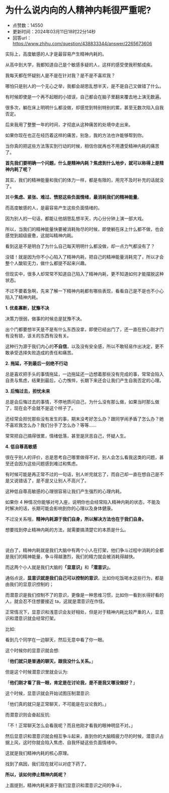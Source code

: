 # 为什么说内向的人精神内耗很严重呢?
- 点赞数：14550
- 更新时间：2024年03月11日18时22分14秒
- 回答url：https://www.zhihu.com/question/438833344/answer/2265673606
<body>
 <p>实际上<span><span>，</span></span>高度敏感的人才是最容易产生精神内耗的<span><span>。</span></span></p>
 <p>从高中到大学<span><span>，</span></span>我都知道自己是个敏感多疑的人<span><span>，</span></span>这样的感受使我积郁成疾<span><span>。</span></span></p>
 <p>我每天都在怀疑别人是不是在针对我<span><span>？</span></span>是不是不喜欢我<span><span>？</span></span></p>
 <p>哪怕只是别人的一个无心之举<span><span>，</span></span>我都会胡思乱想半天<span><span>，</span></span>是不是自己又做错了什么<span><span>。</span></span></p>
 <p>有时候即使是一个再不起眼的小错误<span><span>，</span></span>自己都会在脑子里翻来覆去地上演无数遍<span><span>。</span></span></p>
 <p>很多次<span><span>，</span></span>躺在床上明明什么都没做<span><span>，</span></span>却感觉到特别特别的累<span><span>，</span></span>甚至无数次陷入自我否定<span><span>。</span></span></p>
 <p>后来我用了整整一年的时间<span><span>，</span></span>才彻底从这种痛苦的处境中走出来<span><span>。</span></span></p>
 <p>如果你现在也正在经历着这样的痛苦<span><span>，</span></span>别急<span><span>，</span></span>我的方法也许能够帮到你<span><span>。</span></span></p>
 <p>当你真的把这些方法落实到行动的时候<span><span>，</span></span>相信你就再也不用遭受精神内耗的痛苦了<span><span>。</span></span></p>
 <p><strong>首先我们要明确一个问题<span><span>，</span></span>什么是精神内耗<span><span>？</span></span>焦虑到什么地步<span><span>，</span></span>就可以称得上是精神内耗了呢<span><span>？</span></span></strong></p>
 <p>其实<span><span>，</span></span>我们的精神能量和我们的体力一样<span><span>，</span></span>都是有限的<span><span>，</span></span>用完不及时补充的话就没了<span><span>。</span></span></p>
 <p>其中<strong>焦虑<span><span>、</span></span>紧张<span><span>、</span></span>难过<span><span>、</span></span>愤怒这些负面情绪<span><span>，</span></span>最消耗我们的精神能量</strong><span><span>。</span></span></p>
 <p>而高度敏感的人<span><span>，</span></span>是最容易产生这些负面情绪的<span><span>。</span></span></p>
 <p>因为别人的一句话<span><span>，</span></span>都能让他胡思乱想半天<span><span>，</span></span>内心分分钟上演一部大戏<span><span>。</span></span></p>
 <p>所以<span><span>，</span></span>当我们的精神能量快要被消耗殆尽的时候<span><span>，</span></span>即使躺在床上什么都不做<span><span>，</span></span>也会感觉到超级疲惫<span><span>，</span></span>这就叫精神内耗<span><span>。</span></span></p>
 <p>看到这是不是明白了为什么自己每天明明什么都没做<span><span>，</span></span>却一点力气都没有了<span><span>？</span></span></p>
 <p>没错<span><span>！</span></span>就是因为你不小心陷入了精神内耗<span><span>，</span></span>把自己的精神能量消耗完了<span><span>，</span></span>所以才会整个人酸软无力<span><span>，</span></span>做什么都提不起来兴趣<span><span>。</span></span></p>
 <p>但现实中<span><span>，</span></span>很多人却常常不知道自己陷入了精神内耗<span><span>，</span></span>更不知道如何才能摆脱这种状态<span><span>。</span></span></p>
 <p>不过不要着急啊<span><span>，</span></span>先来了解一下精神内耗都有哪些表现<span><span>，</span></span>看看自己是不是也不小心陷入了精神内耗<span><span>。</span></span></p>
 <p><strong>1. 优柔寡断<span><span>，</span></span>犹豫不决</strong></p>
 <p>决策力很弱<span><span>，</span></span>做事的时候总是犹豫不决<span><span>。</span></span></p>
 <p>出个门都要想半天是不是有什么东西没拿<span><span>，</span></span>即使已经出门了<span><span>，</span></span>还一直在担心刚才门有没有锁<span><span>，</span></span>该关的东西有没有关<span><span>。</span></span></p>
 <p>这种行为源于我们内心的<strong>不自信</strong><span><span>，</span></span>以及没有安全感<span><span>，</span></span>所以不敢轻易作出决定<span><span>，</span></span>更不敢承受选择失败造成的责任和痛苦<span><span>。</span></span></p>
 <p><strong>2. 拖延<span><span>，</span></span>不到最后一刻绝不行动</strong></p>
 <p>总是喜欢把手头的事情拖延<span><span>，</span></span>一边拖延还一边想着那些没有完成的事<span><span>，</span></span>常常会陷入自责与焦虑<span><span>，</span></span>结果到最后<span><span>，</span></span>心力憔悴<span><span>，</span></span>长期下来还会让我们产生自我否定的心理<span><span>。</span></span></p>
 <p><strong>3. 后悔过去<span><span>，</span></span>担忧未来</strong></p>
 <p>总是会后悔过去的事情<span><span>，</span></span>不停地质问自己<span><span>，</span></span>为什么没有那么做<span><span>，</span></span>如果当时那么做了<span><span>，</span></span>现在会不会就不是这个样子了<span><span>。</span></span></p>
 <p>还经常会担忧那些没有发生的事<span><span>，</span></span>期末没考好怎么办<span><span>？</span></span>跟同学闹矛盾了怎么办<span><span>？</span></span>她不喜欢我怎么办<span><span>？</span></span>我们分手了怎么办<span><span>？</span></span>等等……</p>
 <p>常常把自己搞得很累<span><span>，</span></span>情绪低落<span><span>，</span></span>甚至是厌恶自己<span><span>，</span></span>怀疑人生<span><span>。</span></span></p>
 <p><strong>4. 低自尊高敏感</strong></p>
 <p>很在乎别人的评价<span><span>，</span></span>总是思考自己哪里做得不对<span><span>，</span></span>别人会怎么看我这类的问题<span><span>，</span></span>甚至还会因为这些问题感到难过和焦虑<span><span>。</span></span></p>
 <p>有时候可能是再正常不过的一句话<span><span>，</span></span>别人听完就忘了<span><span>，</span></span>而自己却一直在想自己是不是又说错话了<span><span>，</span></span>是不是又让别人不高兴了<span><span>。</span></span></p>
 <p>这种低自尊高敏感的心理很容易让我们产生强烈的心理内耗<span><span>。</span></span></p>
 <p>如果你 4 种情况你能够对号入座<span><span>，</span></span>说明你也会经常陷入精神内耗的状态<span><span>，</span></span>不能及时解决的话<span><span>，</span></span>长期可能会影响到你的心理以及身体健康<span><span>。</span></span></p>
 <p>不过没关系哦<span><span>，</span></span><strong>精神内耗源于我们自身<span><span>，</span></span>所以解决方法也在于我们自身<span><span>。</span></span></strong></p>
 <p>想要找到停止精神内耗的方法<span><span>，</span></span>就需要搞清楚它的本质是什么<span><span>。</span></span></p>
 <p class="ztext-empty-paragraph"><br></p>
 <p>说白了<span><span>，</span></span>精神内耗就是我们大脑中有两个小人在打架<span><span>，</span></span>他们争斗过程中消耗的全都是我们的精神能量<span><span>，</span></span>争斗得越激烈<span><span>，</span></span>我们的精力就会被消耗得越快<span><span>。</span></span></p>
 <p>而这两个小人就是我们大脑的<strong><span><span>「</span></span>显意识<span><span>」</span></span></strong>和<strong><span><span>「</span></span>潜意识<span><span>」</span></span></strong><span><span>。</span></span></p>
 <p>通俗点说<span><span>，</span></span><strong>显意识就是我们自己可以控制的意识</strong><span><span>，</span></span>比如你吃饭喝水这些行为<span><span>，</span></span>都是由我们的显意识控制的<span><span>；</span></span></p>
 <p>而潜意识是我们控制不了的意识<span><span>，</span></span>更像是一种思维习惯<span><span>，</span></span>比如你一看到长得好看的人<span><span>，</span></span>就会忍不住想要接近 ta<span><span>，</span></span>这就是潜意识在作怪<span><span>。</span></span></p>
 <p>正常情况下<span><span>，</span></span>显意识和浅意识会友好相处<span><span>，</span></span>但是对于精神内耗比较严重的人<span><span>，</span></span>显意识和潜意识就会经常打架<span><span>。</span></span></p>
 <p>比如:</p>
 <p>看到几个同学在一边聊天<span><span>，</span></span>然后无意中看了你一眼<span><span>。</span></span></p>
 <p>这个时候你的显意识就会想:</p>
 <p><span><span>「</span></span><strong>他们就只是普通的聊天<span><span>，</span></span>跟我没什么关系<span><span>。</span></span></strong><span><span>」</span></span></p>
 <p>但是这个时候潜意识里就会认为:</p>
 <p><span><span>「</span></span><strong>他们刚才看了我一眼<span><span>，</span></span>肯定是在讨论我<span><span>，</span></span>是不是我又哪没做好<span><span>？</span></span></strong><span><span>」</span></span></p>
 <p>这个时候<span><span>，</span></span>显意识就会开始试图压制潜意识:</p>
 <p><span><span>「</span></span>他们真的就只是正常聊天<span><span>，</span></span>不可能是在议论我的<span><span>。</span></span><span><span>」</span></span></p>
 <p>而潜意识则会奋起反抗:</p>
 <p><span><span>「</span></span>不<span><span>！</span></span>正常聊天怎么会看我呢<span><span>？</span></span>而且他刚才看我的眼神明显不对<span><span>。</span></span><span><span>」</span></span></p>
 <p>然后显意识和潜意识就会相互争斗起来<span><span>，</span></span>直到你的大脑精疲力尽的时候<span><span>，</span></span>潜意识占据上风<span><span>，</span></span>这时你就会陷入焦虑<span><span>、</span></span>自我怀疑这些负面情绪中<span><span>。</span></span></p>
 <p>这就是我们精神内耗的核心原理<span><span>。</span></span></p>
 <p>找到了病因<span><span>，</span></span>我们现在就可以对症下药了<span><span>。</span></span></p>
 <p><strong>所以<span><span>，</span></span>该如何停止精神内耗呢<span><span>？</span></span></strong></p>
 <p>上面提到<span><span>，</span></span>精神内耗来源于我们显意识和潜意识之间的争斗<span><span>，</span></span></p>
</body>
